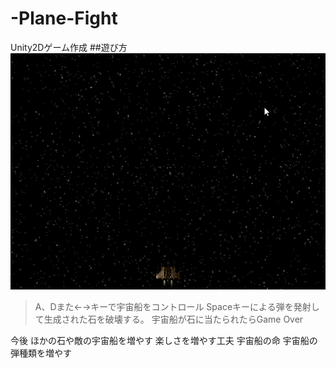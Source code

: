 # -Plane-Fight
Unity2Dゲーム作成
##遊び方
![image](https://github.com/tommarolo123/-Plane-Fight/blob/master/Captain%20Blaster/plane.gif)
>A、Dまた←→キーで宇宙船をコントロール
Spaceキーによる弾を発射して生成された石を破壊する。
宇宙船が石に当たられたらGame Over

今後
ほかの石や敵の宇宙船を増やす
楽しさを増やす工夫
宇宙船の命
宇宙船の弾種類を増やす
